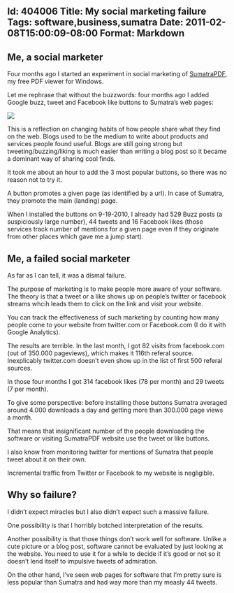 Id: 404006
Title: My social marketing failure
Tags: software,business,sumatra
Date: 2011-02-08T15:00:09-08:00
Format: Markdown
--------------
Me, a social marketer
---------------------

Four months ago I started an experiment in social marketing of
[SumatraPDF](http://blog.kowalczyk.info/software/sumatrapdf/free-pdf-reader.html),
my free PDF viewer for Windows.

Let me rephrase that without the buzzwords: four months ago I added
Google buzz, tweet and Facebook like buttons to Sumatra’s web pages:

![](//kjkpub.s3.amazonaws.com/blog/sumatra/sum-tweet-like.png)

This is a reflection on changing habits of how people share what they
find on the web. Blogs used to be the medium to write about products and
services people found useful. Blogs are still going strong but
tweeting/buzzing/liking is much easier than writing a blog post so it
became a dominant way of sharing cool finds.

It took me about an hour to add the 3 most popular buttons, so there was
no reason not to try it.

A button promotes a given page (as identified by a url). In case of
Sumatra, they promote the main (landing) page.

When I installed the buttons on 9-19-2010, I already had 529 Buzz posts
(a suspiciously large number), 44 tweets and 16 Facebook likes (those
services track number of mentions for a given page even if they
originate from other places which gave me a jump start).

Me, a failed social marketer
----------------------------

As far as I can tell, it was a dismal failure.

The purpose of marketing is to make people more aware of your software.
The theory is that a tweet or a like shows up on people’s twitter or
facebook streams whcih leads them to click on the link and visit your
website.

You can track the effectiveness of such marketing by counting how many
people come to your website from twitter.com or Facebook.com (I do it
with Google Analytics).

The results are terrible. In the last month, I got 82 visits from
facebook.com (out of 350.000 pageviews), which makes it 116th referal
source. Inexplicably twitter.com doesn’t even show up in the list of
first 500 referal sources.

In those four months I got 314 facebook likes (78 per month) and 29
tweets (7 per month).

To give some perspective: before installing those buttons Sumatra
averaged around 4.000 downloads a day and getting more than 300.000 page
views a month.

That means that insignificant number of the people downloading the
software or visiting SumatraPDF website use the tweet or like buttons.

I also know from monitoring twitter for mentions of Sumatra that people
tweet about it on their own.

Incremental traffic from Twitter or Facebook to my website is
negligible.

Why so failure?
---------------

I didn’t expect miracles but I also didn’t expect such a massive
failure.

One possibility is that I horribly botched interpretation of the
results.

Another possibility is that those things don’t work well for software.
Unlike a cute picture or a blog post, software cannot be evaluated by
just looking at the website. You need to use it for a while to decide if
it’s good or not so it doesn’t lend itself to impulsive tweets of
admiration.

On the other hand, I’ve seen web pages for software that I’m pretty sure
is less popular than Sumatra and had way more than my measly 44 tweets.
